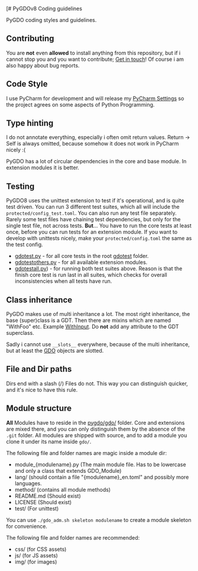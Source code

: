[# PyGDOv8 Coding guidelines

PyGDO coding styles and guidelines.

## Contributing

You are **not** even **allowed** to install anything from this repository,
but if i cannot stop you and you want to contribute;
[Get in touch](mailto:gizmore@wechall.net)!
Of course i am also happy about bug reports.


## Code Style

I use PyCharm for development and will release my [PyCharm Settings](../DEV/PyCharm)
so the project agrees on some aspects of Python Programming.


## Type hinting

I do not annotate everything, especially i often omit return values.
Return -> Self is always omitted, because somehow it does not work in PyCharm nicely :(

PyGDO has a lot of circular dependencies in the core and base module.
In extension modules it is better.


## Testing

PyGDO8 uses the unittest extension to test if it's operational, and is quite test driven.
You can run 3 different test suites, which all will include the `protected/config_test.toml`.
You can also run any test file separately. Rarely some test files have chaining test dependencies,
but only for the single test file, not across tests.
**But**... You have to run the core tests at least once, before you can run tests for an extension module.
If you want to develop with unittests nicely, make your `protected/config.toml` the same as the test config.


- [gdotest.py](../gdotest.py) - for all core tests in the root [gdotest](../gdotest) folder.
- [gdotestothers.py](../gdotestothers.py) - for all available extension modules.
- [gdotestall.py](../gdotestall.py)) - for running both test suites above.
  Reason is that the finish core test is run last in all suites,
  which checks for overall inconsistencies when all tests have run.

## Class inheritance

PyGDO makes use of multi inheritance a lot. The most right inheritance, the base (super)class is a GDT.
Then there are mixins which are named "WithFoo" etc. Example [WithInput](../gdo/base/WithInput.py).
Do **not** add any attribute to the GDT superclass.

Sadly i cannot use `__slots__` everywhere, because of the multi inheritance,
but at least the [GDO](../gdo/base/GDO.py) objects are slotted.


## File and Dir paths

Dirs end with a slash (/)
Files do not.
This way you can distinguish quicker, and it's nice to have this rule.


## Module structure

**All** Modules have to reside in the [pygdo/gdo/](../gdo/) folder.
Core and extensions are mixed there,
and you can only distinguish them by the absence of the `.git` folder.
All modules are shipped with source, and to add a module you clone it under its name inside `gdo/`.

The following file and folder names are magic inside a module dir:

- module_{modulename}.py (The main module file. Has to be lowercase and only a class that extends GDO_Module)
- lang/ (should contain a file "{modulename}_en.toml" and possibly more languages.
- method/ (contains all module methods)
- README.md (Should exist)
- LICENSE (Should exist)
- test/ (For unittest)

You can use `./gdo_adm.sh skeleton modulename` to create a module skeleton for convenience.

The following file and folder names are recommended:

- css/ (for CSS assets)
- js/ (for JS assets)
- img/ (for images)

